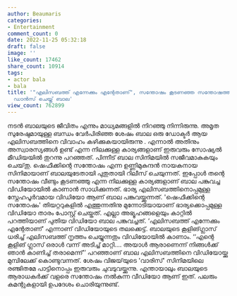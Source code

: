 ```yaml
---
author: Beaumaris
categories:
- Entertainment
comment_count: 0
date: 2022-11-25 05:32:18
draft: false
image: ''
like_count: 17462
share_count: 10914
tags:
- actor bala
- bala
title: '"എലിസബത്ത് എന്നേക്കും എന്റേതാണ്", സന്തോഷം കൂടണഞ്ഞ സന്തോഷത്തിൽ എലിസബത്തിനൊപ്പം
  ഡാൻസ് ചെയ്ത് ബാല'
view_count: 762899
---
```


നടൻ ബാലയുടെ ജീവിതം എന്നും മാധ്യമങ്ങളിൽ നിറഞ്ഞു നിന്നിരുന്നു. അമൃത സുരേഷുമായുള്ള ബന്ധം വേർപിരിഞ്ഞ ശേഷം ബാല ഒരു ഡോക്ടർ ആയ എലിസബത്തിനെ വിവാഹം കഴിക്കുകയായിരുന്നു . എന്നാൽ അതിനും അസ്വാരസ്യങ്ങൾ ഉണ്ട് എന്ന നിലക്കുള്ള കാര്യങ്ങളാണ് ഇരുവരും സോഷ്യൽ മീഡിയയിൽ തുറന്നു പറഞ്ഞത്. പിന്നീട് ബാല സിനിമയിൽ സജീവമാകുകയും ചെയ്‌തു. ഷെഫീക്കിന്റെ സന്തോഷം എന്ന ഉണ്ണിമുകുന്ദൻ നായകനായ സിനിമായാണ് ബാലയുടേതായി പുതുതായി റിലീസ് ചെയുന്നത്. ഇപ്പോൾ തന്റെ സന്തോഷം വീണ്ടും കൂടണഞ്ഞു എന്ന നിലക്കുള്ള കാര്യങ്ങളാണ് ബാല പങ്കുവച്ച വിഡിയോയിൽ കാണാൻ സാധിക്കുന്നത്.  ഭാര്യ എലിസബത്തിനൊപ്പമുള്ള സ്നേഹപൂർവമായ വിഡിയോ ആണ് ബാല പങ്കുവയ്ക്കുന്നത്. 'ഷെഫീക്കിന്റെ സന്തോഷം' തിയറ്ററുകളിൽ എത്തുന്നതിനു മുന്നോടിയായാണ് ഭാര്യക്കൊപ്പമുള്ള വിഡിയോ താരം പോസ്റ്റ് ചെയ്തത്. എല്ലാ അഭ്യൂഹങ്ങളെയും കാറ്റിൽ പറത്തിയാണ് പുതിയ വിഡിയോ ബാല പങ്കുവച്ചത്. ‘എലിസബത്ത് എന്നേക്കും എന്റേതാണ്’ എന്നാണ് വിഡിയോയുടെ തലക്കെട്ട്. ബാലയുടെ കൂളിങ് ​ഗ്ലാസ് ധരിച്ച് എലിസബത്ത് ന‍ൃത്തം ചെയ്യുന്നതും വി‍ഡിയോയിൽ കാണാം. ‘‘എന്റെ കൂളിങ് ​ഗ്ലാസ് ഒരാൾ വന്ന് അടിച്ച് മാറ്റി.... അയാൾ ആരാണെന്ന് നിങ്ങൾക്ക് ഞാൻ കാണിച്ച് തരാമെന്ന്’’ പറഞ്ഞാണ് ബാല എലിസബത്തിനെ വിഡിയോയ്ക്കു മുമ്പിലേക്ക് കൊണ്ടുവന്നത്. ശേഷം വിജയ്‌യുടെ 'വാരിസ്' സിനിമയിലെ രഞ്ജിതമേ പാട്ടിനൊപ്പം ഇരുവരും ചുവടുവയ്ക്കുന്നു. എന്തായാലും ബാലയുടെ ആരാധകർക്ക് വളരെ സന്തോഷം നൽകുന്ന വീഡിയോ ആണ് ഇത്. പലരും കമന്റുകളായി ഉപദേശം ചൊരിയുന്നുണ്ട്.